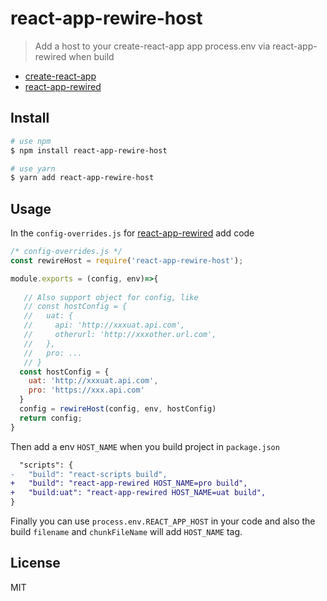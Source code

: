 # react-app-rewire-host
> Add a host to your create-react-app app process.env via react-app-rewired when build 

* [create-react-app](https://github.com/facebookincubator/create-react-app)
* [react-app-rewired](https://github.com/timarney/react-app-rewired)

## Install

```bash
# use npm
$ npm install react-app-rewire-host  

# use yarn
$ yarn add react-app-rewire-host
```

## Usage

In the `config-overrides.js` for [react-app-rewired](https://github.com/timarney/react-app-rewired) add code

```javascript
/* config-overrides.js */
const rewireHost = require('react-app-rewire-host');

module.exports = (config, env)=>{
  
   // Also support object for config, like
   // const hostConfig = {
   //   uat: {
   //     api: 'http://xxxuat.api.com',
   //     otherurl: 'http://xxxother.url.com',
   //   },
   //   pro: ...
   // }
  const hostConfig = {
    uat: 'http://xxxuat.api.com',
    pro: 'https://xxx.api.com'
  }
  config = rewireHost(config, env, hostConfig)
  return config;
}
```  

Then add a env `HOST_NAME` when you build project in `package.json`
```diff
  "scripts": {
-   "build": "react-scripts build",
+   "build": "react-app-rewired HOST_NAME=pro build",
+   "build:uat": "react-app-rewired HOST_NAME=uat build",
}
```

Finally you can use `process.env.REACT_APP_HOST` in your code and also the build `filename` and `chunkFileName` will add `HOST_NAME` tag.

## License
MIT